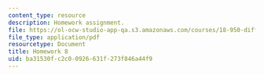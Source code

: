 ```yaml
---
content_type: resource
description: Homework assignment.
file: https://ol-ocw-studio-app-qa.s3.amazonaws.com/courses/18-950-differential-geometry-fall-2008/ba31530fc2c00926631f273f846a44f9_homework8.pdf
file_type: application/pdf
resourcetype: Document
title: Homework 8
uid: ba31530f-c2c0-0926-631f-273f846a44f9
---
```

